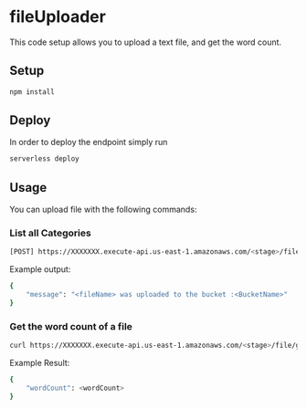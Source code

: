 # fileUploader
This code setup allows you to upload a text file, and get the word count.

## Setup

```bash
npm install
```

## Deploy

In order to deploy the endpoint simply run

```bash
serverless deploy
```

## Usage

You can upload file with the following commands:

### List all Categories

```bash
[POST] https://XXXXXXX.execute-api.us-east-1.amazonaws.com/<stage>/file/upload
```

Example output:
```bash
{
	"message": "<fileName> was uploaded to the bucket :<BucketName>"
}
```

### Get the word count of a file

```bash
curl https://XXXXXXX.execute-api.us-east-1.amazonaws.com/<stage>/file/getWordCount/<fileName>
```

Example Result:
```bash
{
	"wordCount": <wordCount>
}
```

